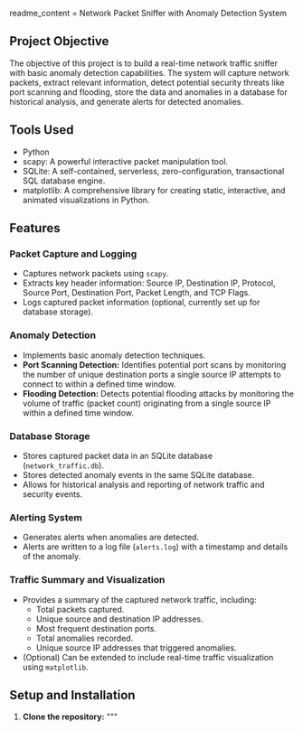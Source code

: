 readme_content =  Network Packet Sniffer with Anomaly Detection System 

## Project Objective
The objective of this project is to build a real-time network traffic sniffer with basic anomaly detection capabilities. The system will capture network packets, extract relevant information, detect potential security threats like port scanning and flooding, store the data and anomalies in a database for historical analysis, and generate alerts for detected anomalies.

## Tools Used
- Python
- scapy: A powerful interactive packet manipulation tool.
- SQLite: A self-contained, serverless, zero-configuration, transactional SQL database engine.
- matplotlib: A comprehensive library for creating static, interactive, and animated visualizations in Python.

## Features

### Packet Capture and Logging
- Captures network packets using `scapy`.
- Extracts key header information: Source IP, Destination IP, Protocol, Source Port, Destination Port, Packet Length, and TCP Flags.
- Logs captured packet information (optional, currently set up for database storage).

### Anomaly Detection
- Implements basic anomaly detection techniques.
- **Port Scanning Detection:** Identifies potential port scans by monitoring the number of unique destination ports a single source IP attempts to connect to within a defined time window.
- **Flooding Detection:** Detects potential flooding attacks by monitoring the volume of traffic (packet count) originating from a single source IP within a defined time window.

### Database Storage
- Stores captured packet data in an SQLite database (`network_traffic.db`).
- Stores detected anomaly events in the same SQLite database.
- Allows for historical analysis and reporting of network traffic and security events.

### Alerting System
- Generates alerts when anomalies are detected.
- Alerts are written to a log file (`alerts.log`) with a timestamp and details of the anomaly.

### Traffic Summary and Visualization
- Provides a summary of the captured network traffic, including:
    - Total packets captured.
    - Unique source and destination IP addresses.
    - Most frequent destination ports.
    - Total anomalies recorded.
    - Unique source IP addresses that triggered anomalies.
- (Optional) Can be extended to include real-time traffic visualization using `matplotlib`.

## Setup and Installation

1.  **Clone the repository:**
"""
